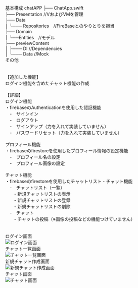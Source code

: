 基本構成
chatAPP
├── ChatApp.swift<br>
├── Presentation //VおよびVMを管理<br>
├── Data<br>
│  └─── Repositories　//FireBaseとのやりとりを担当<br>
├── Domain<br>
│  └──Entities　//モデル<br>
├── previewContent <br>
│  ├─── DI //Dependencies<br>
│  └─── Data //Mock<br>
その他 <br>
<br>
<br>
【追加した機能】<br>
ログイン機能を含めたチャット機能の作成<br>
<br>
【詳細】<br>
ログイン機能<br>
・firebaseのAuthenticationを使用した認証機能<br>
　-　サインイン<br>
　-　ログアウト<br>
　-　サインアップ（力を入れて実装していません）<br>
　-　パスワードリセット（力を入れて実装していません）<br>
<br>
プロフィール機能<br>
・firebaseのfirestoreを使用したプロフィール情報の設定機能<br>
　-　プロフィール名の設定<br>
　-　プロフィール画像の設定<br>
<br>
チャット機能<br>
・firebaseのfirestoreを使用したチャットリスト・チャット機能<br>
　-　チャットリスト（一覧）<br>
　　-  新規チャットリストの表示<br>
　　-  新規チャットリストの登録<br>
　　-  新規チャットリストの削除<br>
　-　チャット<br>
　　- チャットの投稿（※画像の投稿などの機能つけていません）<br>
<br>
<br>
ログイン画面<br>
![ログイン画面](https://github.com/user-attachments/assets/4fc7cafd-f4de-42c2-acc2-6c0fb9d5739b)<br>
チャット一覧画面<br>
![チャット一覧画面](https://github.com/user-attachments/assets/59d18a10-9825-4aeb-b502-4e8db8662d72)<br>
新規チャット作成画面<br>
![新規チャット作成画面](https://github.com/user-attachments/assets/82159cef-6406-4174-9e52-a315d477f6ff)<br>
チャット画面<br>
![チャット画面](https://github.com/user-attachments/assets/efe1c60b-840d-4eb0-a910-562c5a2db134)<br>

